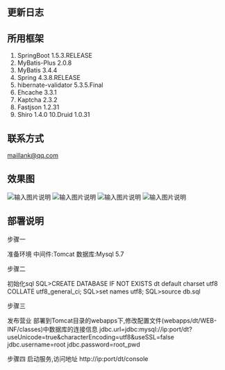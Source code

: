 ## 更新日志
 
## 所用框架
1. SpringBoot 1.5.3.RELEASE
2. MyBatis-Plus 2.0.8
3. MyBatis 3.4.4
4. Spring 4.3.8.RELEASE
5. hibernate-validator 5.3.5.Final
6. Ehcache 3.3.1
7. Kaptcha 2.3.2
8. Fastjson 1.2.31
9. Shiro 1.4.0
10.Druid 1.0.31

## 联系方式
maillank@qq.com

## 效果图


![输入图片说明](https://images.gitee.com/uploads/images/2019/1102/172610_6018f0eb_448530.png "1.png")
![输入图片说明](https://images.gitee.com/uploads/images/2019/1102/172619_331b99ae_448530.png "2.png")
![输入图片说明](https://images.gitee.com/uploads/images/2019/1102/172629_80f2db34_448530.png "3.png")
![输入图片说明](https://images.gitee.com/uploads/images/2019/1102/172638_0d2d0225_448530.png "4.png")

## 部署说明
步骤一

准备环境
中间件:Tomcat
数据库:Mysql 5.7

步骤二

初始化sql
SQL>CREATE DATABASE IF NOT EXISTS dt default charset utf8 COLLATE utf8_general_ci;
SQL>set names utf8;
SQL>source db.sql

步骤三

发布营业
部署到Tomcat目录的webapps下,修改配置文件(webapps/dt/WEB-INF/classes)中数据库的连接信息
jdbc.url=jdbc:mysql://ip:port/dt?useUnicode=true&characterEncoding=utf8&useSSL=false
jdbc.username=root
jdbc.password=root_pwd

步骤四
启动服务,访问地址
http://ip:port/dt/console